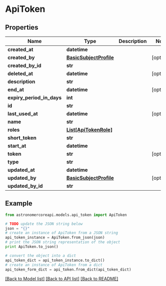 # ApiToken


## Properties
Name | Type | Description | Notes
------------ | ------------- | ------------- | -------------
**created_at** | **datetime** |  | 
**created_by** | [**BasicSubjectProfile**](BasicSubjectProfile.md) |  | [optional] 
**created_by_id** | **str** |  | 
**deleted_at** | **datetime** |  | [optional] 
**description** | **str** |  | 
**end_at** | **datetime** |  | [optional] 
**expiry_period_in_days** | **int** |  | 
**id** | **str** |  | 
**last_used_at** | **datetime** |  | [optional] 
**name** | **str** |  | 
**roles** | [**List[ApiTokenRole]**](ApiTokenRole.md) |  | 
**short_token** | **str** |  | 
**start_at** | **datetime** |  | 
**token** | **str** |  | [optional] 
**type** | **str** |  | 
**updated_at** | **datetime** |  | 
**updated_by** | [**BasicSubjectProfile**](BasicSubjectProfile.md) |  | [optional] 
**updated_by_id** | **str** |  | 

## Example

```python
from astronomercoreapi.models.api_token import ApiToken

# TODO update the JSON string below
json = "{}"
# create an instance of ApiToken from a JSON string
api_token_instance = ApiToken.from_json(json)
# print the JSON string representation of the object
print ApiToken.to_json()

# convert the object into a dict
api_token_dict = api_token_instance.to_dict()
# create an instance of ApiToken from a dict
api_token_form_dict = api_token.from_dict(api_token_dict)
```
[[Back to Model list]](../README.md#documentation-for-models) [[Back to API list]](../README.md#documentation-for-api-endpoints) [[Back to README]](../README.md)


